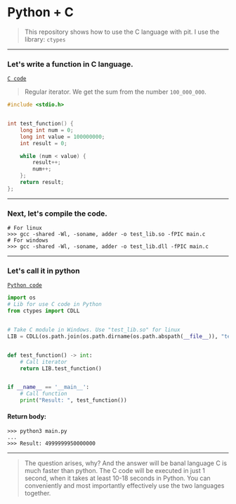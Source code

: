 # Python + C

> This repository shows how to use the C language with pit. I use the library: `ctypes`
------
### Let's write a function in C language.
[`C code`](./src/main.c) 
> Regular iterator. We get the sum from the number `100_000_000`.
```c
#include <stdio.h>


int test_function() {
    long int num = 0;
    long int value = 100000000;
    int result = 0;

    while (num < value) {
        result++;
        num++;
    };
    return result;
};
```

-----
### Next, let's compile the code.
```shell
# For linux
>>> gcc -shared -Wl, -soname, adder -o test_lib.so -fPIC main.c
# For windows
>>> gcc -shared -Wl, -soname, adder -o test_lib.dll -fPIC main.c
```

-----
### Let's call it in python
[`Python code`](./src/main.py) 
```python
import os
# Lib for use C code in Python
from ctypes import CDLL


# Take C module in Windows. Use "test_lib.so" for linux
LIB = CDLL(os.path.join(os.path.dirname(os.path.abspath(__file__)), "test_lib.dll"))


def test_function() -> int:
    # Call iterator
    return LIB.test_function()


if __name__ == '__main__':
    # Call function
    print("Result: ", test_function())
```
#### Return body:
```shell
>>> python3 main.py
...
>>> Result: 4999999950000000
```

-----
> The question arises, why? And the answer will be banal language C is much faster than python. 
> The C code will be executed in just 1 second, when it takes at least 10-18 seconds in Python.
> You can conveniently and most importantly effectively use the two languages together.
